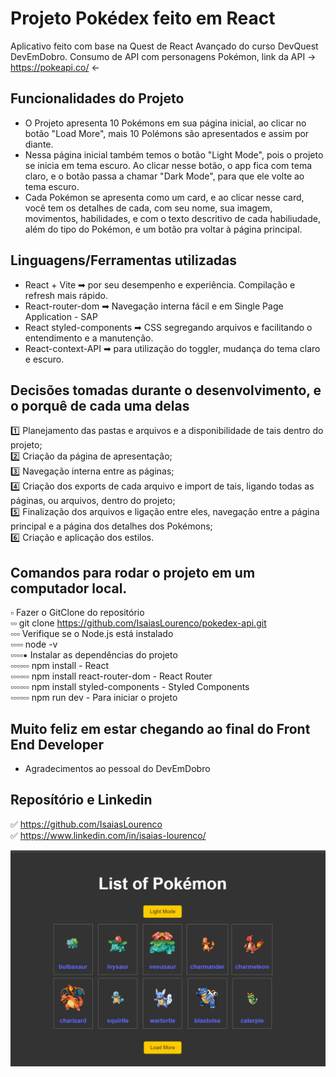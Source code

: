 
# Projeto Pokédex feito em React

Aplicativo feito com base na Quest de React Avançado do curso DevQuest DevEmDobro. Consumo de API com personagens Pokémon, link da API → https://pokeapi.co/ ←

## Funcionalidades do Projeto

- O Projeto apresenta 10 Pokémons em sua página inicial, ao clicar no botão "Load More", mais 10 Polémons são apresentados e assim por diante. 
- Nessa página inicial também temos o botão "Light Mode", pois o projeto se inicia em tema escuro. Ao clicar nesse botão, o app fica com tema claro, e o botão passa a chamar "Dark Mode", para que ele volte ao tema escuro.
- Cada Pokémon se apresenta como um card, e ao clicar nesse card, você tem os detalhes de cada, com seu nome, sua imagem, movimentos, habilidades, e com o texto descritivo de cada habiliudade, além do tipo do Pokémon, e um botão pra voltar à página principal.

## Linguagens/Ferramentas utilizadas

- React + Vite ➡ por seu desempenho e experiência. Compilação e refresh mais rápido.
- React-router-dom ➡ Navegação interna fácil e em Single Page Application - SAP
- React styled-components ➡ CSS segregando arquivos e facilitando o entendimento e a  manutenção.
- React-context-API ➡ para utilização do toggler, mudança do tema claro e escuro.

## Decisões tomadas durante o desenvolvimento, e o porquê de cada uma delas

1️⃣ Planejamento das pastas e arquivos e a disponibilidade de tais dentro do projeto;<br>
2️⃣ Criação da página de apresentação;<br>
3️⃣ Navegação interna entre as páginas;<br>
4️⃣ Criação dos exports de cada arquivo e import de tais, ligando todas as páginas, ou arquivos, dentro do projeto;<br>
5️⃣ Finalização dos arquivos e ligação entre eles, navegação entre a página principal e a página dos detalhes dos Pokémons;<br>
6️⃣ Criação e aplicação dos estilos.

## Comandos para rodar o projeto em um computador local.

▫ Fazer o GitClone do repositório<br>
▫▫ git clone https://github.com/IsaiasLourenco/pokedex-api.git<br>
▫▫▫ Verifique se o Node.js está instalado<br>
▫▫▫▫ node -v<br>
▫▫▫▫▪ Instalar as dependências do projeto<br>
▫▫▫▫▫▫ npm install - React<br>
▫▫▫▫▫▫ npm install react-router-dom - React Router<br>
▫▫▫▫▫▫ npm install styled-components - Styled Components<br>
▫▫▫▫▫▫ npm run dev - Para iniciar o projeto

## Muito feliz em estar chegando ao final do Front End Developer

- Agradecimentos ao pessoal do DevEmDobro

## Reposítório e Linkedin

✅ https://github.com/IsaiasLourenco<br>
✅ https://www.linkedin.com/in/isaias-lourenco/

<img src="./public/pokemonApi.gif" alt="DeliveringAPI">

